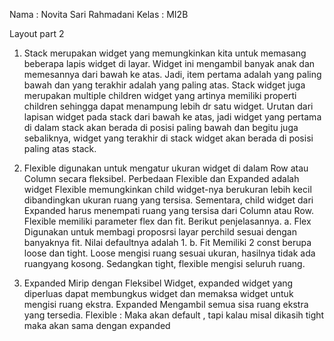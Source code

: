 Nama  : Novita Sari Rahmadani 
Kelas : MI2B

Layout part 2

1. Stack merupakan widget yang memungkinkan kita untuk memasang beberapa lapis widget di layar. Widget ini mengambil banyak anak dan memesannya dari bawah ke atas. Jadi, item pertama adalah yang paling bawah dan yang terakhir adalah yang paling atas.
Stack widget juga merupakan multiple children widget yang artinya memiliki properti children sehingga dapat menampung lebih dr satu widget. Urutan dari lapisan widget pada stack dari bawah ke atas, jadi widget yang pertama di dalam stack akan berada di posisi paling bawah dan begitu juga sebaliknya, widget yang terakhir di stack widget akan berada di posisi paling atas stack.

2. Flexible digunakan untuk mengatur ukuran widget di dalam Row atau Column secara fleksibel. Perbedaan Flexible dan Expanded adalah widget Flexible memungkinkan child widget-nya berukuran lebih kecil dibandingkan ukuran ruang yang tersisa. Sementara, child widget dari Expanded harus menempati ruang yang tersisa dari Column atau Row. Flexible memiliki parameter flex dan fit. Berikut penjelasannya. a. Flex Digunakan untuk membagi proposrsi layar perchild sesuai dengan banyaknya fit. Nilai defaultnya adalah 1. b. Fit Memiliki 2 const berupa loose dan tight. Loose mengisi ruang sesuai ukuran, hasilnya tidak ada ruangyang kosong. Sedangkan tight, flexible mengisi seluruh ruang.

3. Expanded Mirip dengan Fleksibel Widget, expanded widget yang diperluas dapat membungkus widget dan memaksa widget untuk mengisi ruang ekstra. Expanded Mengambil semua sisa ruang ekstra yang tersedia. Flexible : Maka akan default , tapi kalau misal dikasih tight maka akan sama dengan expanded

